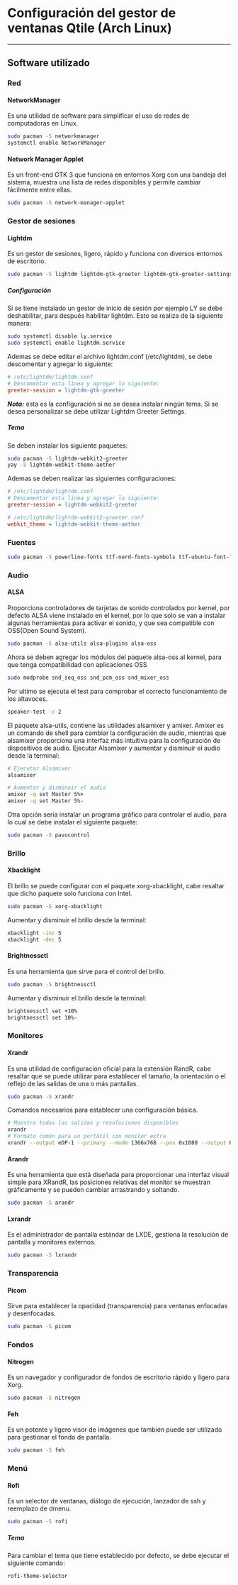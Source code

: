 # Configuración del gestor de ventanas Qtile (Arch Linux)
***


## Software utilizado


### Red
#### NetworkManager
Es una utilidad de software para simplificar el uso de redes de computadoras en Linux. 
```bash
sudo pacman -S networkmanager
systemctl enable NetworkManager 
```
#### Network Manager Applet 
Es un front-end GTK 3 que funciona en entornos Xorg con una bandeja del sistema, muestra una lista de redes disponibles y permite cambiar fácilmente entre ellas. 
```bash
sudo pacman -S network-manager-applet  
```


### Gestor de sesiones
#### Lightdm
Es un gestor de sesiones, ligero, rápido y funciona con diversos entornos de escritorio.
```bash
sudo pacman -S lightdm lightdm-gtk-greeter lightdm-gtk-greeter-settings
```
##### Configuración
Si se tiene instalado un gestor de inicio de sesión por ejemplo LY se debe deshabilitar, para después habilitar lightdm. Esto se realiza de la siguiente manera:     
```bash
sudo systemctl disable ly.service
sudo systemctl enable lightdm.service
```
Ademas se debe editar el archivo lightdm.conf (/etc/lightdm), se debe descomentar y agregar lo siguiente:
```ini
# /etc/lightdm/lightdm.conf
# Descomentar esta línea y agregar lo siguiente:
greeter-session = lightdm-gtk-greeter
```
***Nota:*** esta es la configuración si no se desea instalar ningún tema. Si se desea personalizar se debe utilizar Lightdm Greeter Settings.

##### Tema
Se deben instalar los siguiente paquetes:
```bash
sudo pacman -S lightdm-webkit2-greeter
yay -S lightdm-webkit-theme-aether
```
Ademas se deben realizar las siguientes configuraciones:
```ini
# /etc/lightdm/lightdm.conf
# Descomentar esta línea y agregar lo siguiente:
greeter-session = lightdm-webkit2-greeter

# /etc/lightdm/lightdm-webkit2-greeter.conf
webkit_theme = lightdm-webkit-theme-aether
```    


### Fuentes 
```bash
sudo pacman -S powerline-fonts ttf-nerd-fonts-symbols ttf-ubuntu-font-family ttf-dejavu ttf-liberation noto-fonts
```


### Audio
#### ALSA
Proporciona controladores de tarjetas de sonido controlados por kernel, por defecto ALSA viene instalado en el kernel, por lo que solo se van a instalar algunas herramientas para activar el sonido, y que sea compatible con OSS(Open Sound System).  
```bash
sudo pacman -S alsa-utils alsa-plugins alsa-oss
```
Ahora se deben agregar los módulos del paquete alsa-oss al kernel, para que tenga compatibilidad con aplicaciones OSS
```bash
sudo modprobe snd_seq_oss snd_pcm_oss snd_mixer_oss
```
Por ultimo se ejecuta el test para comprobar el correcto funcionamiento de los altavoces.
```bash
speaker-test -c 2
```
El paquete alsa-utils, contiene las utilidades alsamixer y amixer. Amixer es un comando de shell para cambiar la configuración de audio, mientras que alsamixer proporciona una interfaz más intuitiva para la configuración de dispositivos de audio.
Ejecutar Alsamixer y aumentar y disminuir el audio desde la terminal:
```bash
# Ejecutar Alsamixer
alsamixer

# Aumentar y disminuir el audio 
amixer -q set Master 5%+
amixer -q set Master 5%-
```
Otra opción seria instalar un programa gráfico para controlar el audio, para lo cual se debe instalar el siguiente paquete:
```bash
sudo pacman -S pavucontrol
```


### Brillo
#### Xbacklight
El brillo se puede configurar con el paquete xorg-xbacklight, cabe resaltar que dicho paquete solo funciona con Intel.  
```bash
sudo pacman -S xorg-xbacklight
```
Aumentar y disminuir el brillo desde la terminal:
```bash
xbacklight -inc 5
xbacklight -dec 5
```
#### Brightnessctl
Es una herramienta que sirve para el control del brillo.  
```bash
sudo pacman -S brightnessctl
```
Aumentar y disminuir el brillo desde la terminal:
```bash
brightnessctl set +10%
brightnessctl set 10%-
```


### Monitores
#### Xrandr
Es una utilidad de configuración oficial para la extensión RandR, cabe resaltar que se puede utilizar para establecer el tamaño, la orientación o el reflejo de las salidas de una o más pantallas.  
```bash
sudo pacman -S xrandr
```
Comandos necesarios para establecer una configuración básica.
```bash
# Muestra todas las salidas y resoluciones disponibles
xrandr
# Formato común para un portátil con monitor extra
xrandr --output eDP-1 --primary --mode 1366x768 --pos 0x1080 --output HDMI-1 --mode 1366x768 --pos 0x0
```
#### Arandr
Es una herramienta que está diseñada para proporcionar una interfaz visual simple para XRandR, las posiciones relativas del monitor se muestran gráficamente y se pueden cambiar arrastrando y soltando.  
```bash
sudo pacman -S arandr
```
#### Lxrandr
Es el administrador de pantalla estándar de LXDE, gestiona la resolución de pantalla y monitores externos.  
```bash
sudo pacman -S lxrandr
```


### Transparencia
#### Picom
Sirve para establecer la opacidad (transparencia) para ventanas enfocadas y desenfocadas.
```bash
sudo pacman -S picom
```


### Fondos
#### Nitrogen 
Es un navegador y configurador de fondos de escritorio rápido y ligero para Xorg.
```bash
sudo pacman -S nitrogen
```
#### Feh 
Es un potente y ligero visor de imágenes que también puede ser utilizado para gestionar el fondo de pantalla.
```bash
sudo pacman -S feh
```


### Menú 
#### Rofi
Es un selector de ventanas, diálogo de ejecución, lanzador de ssh y reemplazo de dmenu.
```bash
sudo pacman -S rofi
```
##### Tema
Para cambiar el tema que tiene establecido por defecto, se debe ejecutar el siguiente comando:
```bash
rofi-theme-selector
```
